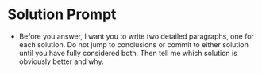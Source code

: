 # Solution Prompt

- Before you answer, I want you to write two detailed paragraphs, one for each solution. Do not jump to conclusions or commit to either solution until you have fully considered both. Then tell me which solution is obviously better and why.
